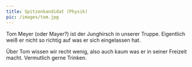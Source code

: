 ```yaml
---
title: Spitzenkandidat (Physik)
pic: /images/tom.jpg
---
```


Tom Meyer (oder Mayer?) ist der Junghirsch in unserer Truppe. Eigentlich weiß er nicht so richtig auf was er sich eingelassen hat.

Über Tom wissen wir recht wenig, also auch kaum was er in seiner Freizeit macht. Vermutlich gerne Trinken. 
